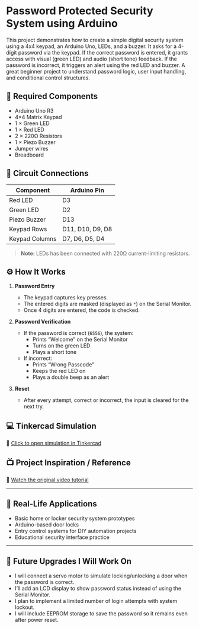# Password Protected Security System using Arduino

This project demonstrates how to create a simple digital security system using a 4x4 keypad, an Arduino Uno, LEDs, and a buzzer. It asks for a 4-digit password via the keypad. If the correct password is entered, it grants access with visual (green LED) and audio (short tone) feedback. If the password is incorrect, it triggers an alert using the red LED and buzzer. A great beginner project to understand password logic, user input handling, and conditional control structures.

## 🧰 Required Components

- Arduino Uno R3  
- 4×4 Matrix Keypad  
- 1 × Green LED  
- 1 × Red LED  
- 2 × 220Ω Resistors  
- 1 × Piezo Buzzer  
- Jumper wires  
- Breadboard  

## 🔌 Circuit Connections

| Component       | Arduino Pin |
|----------------|-------------|
| Red LED        | D3          |
| Green LED      | D2          |
| Piezo Buzzer   | D13         |
| Keypad Rows    | D11, D10, D9, D8 |
| Keypad Columns | D7, D6, D5, D4 |

> **Note:** LEDs has been connected with 220Ω current-limiting resistors.

## ⚙️ How It Works

1. **Password Entry**
   - The keypad captures key presses.
   - The entered digits are masked (displayed as `*`) on the Serial Monitor.
   - Once 4 digits are entered, the code is checked.

2. **Password Verification**
   - If the password is correct (`6556`), the system:
     - Prints “Welcome” on the Serial Monitor
     - Turns on the green LED
     - Plays a short tone
   - If incorrect:
     - Prints “Wrong Passcode”
     - Keeps the red LED on
     - Plays a double beep as an alert

3. **Reset**
   - After every attempt, correct or incorrect, the input is cleared for the next try.

## 💻 Tinkercad Simulation

🔗 [Click to open simulation in Tinkercad](https://www.tinkercad.com/things/48sbs4evYoW-password-protected-security-system-project)

## 📺 Project Inspiration / Reference

🎥 [Watch the original video tutorial](https://youtu.be/r8snYg7QW4o?si=LSVv0tv1de5Csck9)

---

## 🧭 Real-Life Applications

- Basic home or locker security system prototypes  
- Arduino-based door locks  
- Entry control systems for DIY automation projects  
- Educational security interface practice  

---

## 🔧 Future Upgrades I Will Work On

- I will connect a servo motor to simulate locking/unlocking a door when the password is correct.  
- I’ll add an LCD display to show password status instead of using the Serial Monitor.  
- I plan to implement a limited number of login attempts with system lockout.  
- I will include EEPROM storage to save the password so it remains even after power reset.
